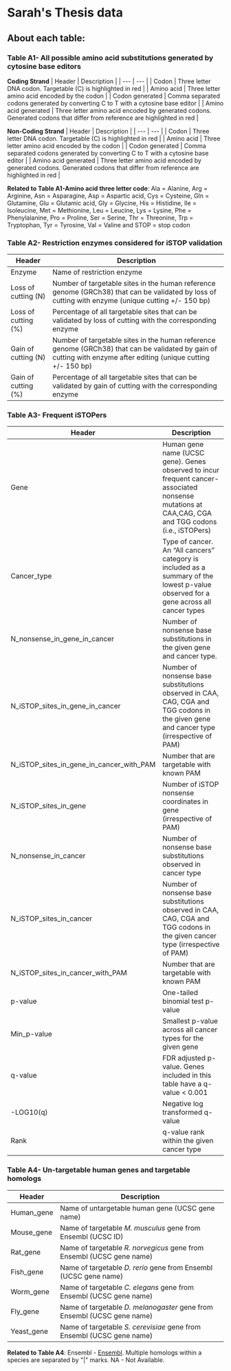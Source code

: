 # Sarah's Thesis data
## About each table:

### Table A1- All possible amino acid substitutions generated by cytosine base editors 
**Coding Strand** 
| Header | Description |
| --- | --- |
| Codon | Three letter DNA codon. Targetable (C) is highlighted in red |
| Amino acid | Three letter amino acid encoded by the codon |
| Codon generated | Comma separated codons generated by converting C to T with a cytosine base editor |
| Amino acid generated | Three letter amino acid encoded by generated codons. Generated codons that differ from reference are highlighted in red |

**Non-Coding Strand** 
| Header | Description |
| --- | --- |
| Codon | Three letter DNA codon. Targetable (C) is highlighted in red |
| Amino acid | Three letter amino acid encoded by the codon |
| Codon generated | Comma separated codons generated by converting C to T with a cytosine base editor |
| Amino acid generated | Three letter amino acid encoded by generated codons. Generated codons that differ from reference are highlighted in red |

**Related to Table A1-Amino acid three letter code**: Ala = Alanine, Arg = Arginine, Asn = Asparagine, Asp = Aspartic acid, Cys = Cysteine, Gln = Glutamine, Glu = Glutamic acid, Gly = Glycine, His = Histidine, Ile = Isoleucine, Met = Methionine, Leu = Leucine, Lys = Lysine, Phe = Phenylalanine, Pro = Proline, Ser = Serine, Thr = Threonine, Trp = Tryptophan, Tyr = Tyrosine, Val = Valine and STOP = stop codon

### Table A2- Restriction enzymes considered for iSTOP validation
| Header | Description |
| --- | --- |
| Enzyme | Name of restriction enzyme |
| Loss of cutting (N) | Number of targetable sites in the human reference genome (GRCh38) that can be validated by loss of cutting with enzyme (unique cutting +/- 150 bp) |
| Loss of cutting (%) | Percentage of all targetable sites that can be validated by loss of cutting with the corresponding enzyme |
| Gain of cutting (N) | Number of targetable sites in the human reference genome (GRCh38) that can be validated by gain of cutting with enzyme after editing (unique cutting +/- 150 bp) |
| Gain of cutting (%) | Percentage of all targetable sites that can be validated by gain of cutting with the corresponding enzyme |

### Table A3- Frequent iSTOPers
| Header | Description |
| --- | --- |
| Gene | Human gene name (UCSC gene). Genes observed to incur frequent cancer-associated nonsense mutations at CAA,CAG, CGA and TGG codons (i.e., iSTOPers) |
| Cancer_type | Type of cancer. An “All cancers” category is included as a summary of the lowest p-value observed for a gene across all cancer types |
| N_nonsense_in_gene_in_cancer | Number of nonsense base substitutions in the given gene and cancer type. |
| N_iSTOP_sites_in_gene_in_cancer | Number of nonsense base substitutions observed in CAA, CAG, CGA and TGG codons in the given gene and cancer type (irrespective of PAM) |
| N_iSTOP_sites_in_gene_in_cancer_with_PAM | Number that are targetable with known PAM |
| N_iSTOP_sites_in_gene | Number of iSTOP nonsense coordinates in gene (irrespective of PAM) |
| N_nonsense_in_cancer | Number of nonsense base substitutions observed in cancer type |
| N_iSTOP_sites_in_cancer | Number of nonsense base substitutions observed in CAA, CAG, CGA and TGG codons in the given cancer type (irrespective of PAM) |
| N_iSTOP_sites_in_cancer_with_PAM | Number that are targetable with known PAM |
| p-value | One-tailed binomial test p-value |
| Min_p-value | Smallest p-value across all cancer types for the given gene |
| q-value | FDR adjusted p-value. Genes included in this table have a q-value < 0.001 |
| -LOG10(q) | Negative log transformed q-value |
| Rank | q-value rank within the given cancer type |

### Table A4- Un-targetable human genes and targetable homologs
| Header | Description |
| --- | --- |
| Human_gene | Name of untargetable human gene (UCSC gene name) |
| Mouse_gene | Name of targetable *M. musculus* gene from Ensembl (UCSC ID) |
| Rat_gene | Name of targetable *R. norvegicus* gene from Ensembl (UCSC gene name) |
| Fish_gene | Name of targetable *D. rerio* gene from Ensembl (UCSC gene name) |
| Worm_gene | Name of targetable *C. elegans* gene from Ensembl (UCSC gene name) |
| Fly_gene | Name of targetable *D. melanogaster* gene from Ensembl (UCSC gene name) |
| Yeast_gene | Name of targetable *S. cerevisiae* gene from Ensembl (UCSC gene name) |

**Related to Table A4**: Ensembl - [Ensembl](https://useast.ensembl.org/index/html). Multiple homologs within a species are separated by "|" marks. NA - Not Available.
